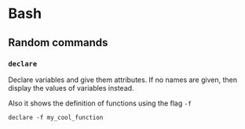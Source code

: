 # Bash

## Random commands

### `declare`

Declare variables and give them attributes. If no names are given, then display the values of variables instead.

Also it shows the definition of functions using the flag `-f`

```shell
declare -f my_cool_function
```
